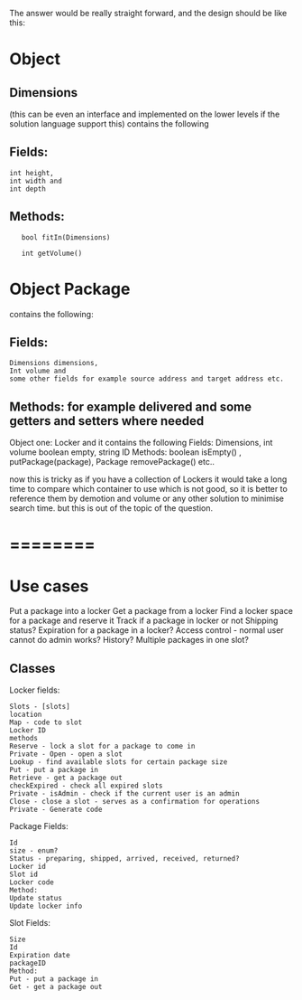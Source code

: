 The answer would be really straight forward, and the design should be like this:

# Object 
## Dimensions 
(this can be even an interface and implemented on the lower levels if the solution language support this)
contains the following

##  Fields: 
    int height, 
    int width and 
    int depth

## Methods: 

`   bool fitIn(Dimensions)`

`   int getVolume()`

# Object Package 
contains the following:
## Fields: 
    Dimensions dimensions, 
    Int volume and 
    some other fields for example source address and target address etc.

## Methods: for example delivered and some getters and setters where needed

Object one: Locker and it contains the following
Fields: Dimensions, int volume boolean empty, string ID
Methods: boolean isEmpty() , putPackage(package), Package removePackage() etc..

now this is tricky as if you have a collection of Lockers it would take a long time to compare which container to use which is not good, so it is better to reference them by demotion and volume or any other solution to minimise search time. but this is out of the topic of the question.

# ========
# Use cases

Put a package into a locker
Get a package from a locker
Find a locker space for a package and reserve it
Track if a package in locker or not
Shipping status?
Expiration for a package in a locker?
Access control - normal user cannot do admin works?
History?
Multiple packages in one slot?

## Classes
Locker
fields:

    Slots - [slots]
    location
    Map - code to slot
    Locker ID
    methods
    Reserve - lock a slot for a package to come in
    Private - Open - open a slot
    Lookup - find available slots for certain package size
    Put - put a package in
    Retrieve - get a package out
    checkExpired - check all expired slots
    Private - isAdmin - check if the current user is an admin
    Close - close a slot - serves as a confirmation for operations
    Private - Generate code

Package
Fields:

    Id
    size - enum?
    Status - preparing, shipped, arrived, received, returned?
    Locker id
    Slot id
    Locker code
    Method:
    Update status
    Update locker info

Slot
Fields:

    Size
    Id
    Expiration date
    packageID
    Method:
    Put - put a package in
    Get - get a package out